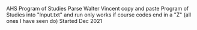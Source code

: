 AHS Program of Studies Parse
Walter Vincent
copy and paste Program of Studies into "Input.txt" and run
only works if course codes end in a "Z" (all ones I have seen do)
Started Dec 2021
